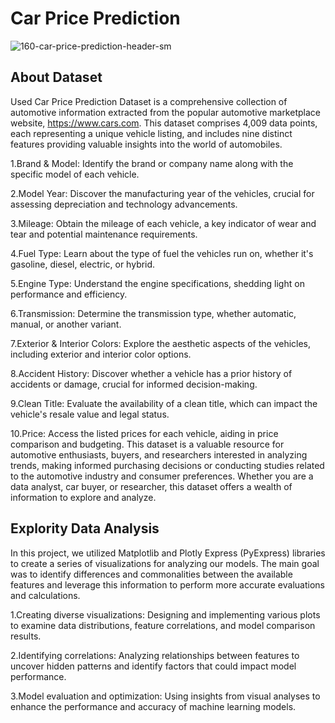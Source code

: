 # Car Price Prediction

![160-car-price-prediction-header-sm](https://github.com/user-attachments/assets/7801638c-f3f9-44db-9f79-6394d747d9ff)

## About Dataset
Used Car Price Prediction Dataset is a comprehensive collection of automotive information extracted from the popular automotive marketplace website, https://www.cars.com. This dataset comprises 4,009 data points, each representing a unique vehicle listing, and includes nine distinct features providing valuable insights into the world of automobiles.

1.Brand & Model: Identify the brand or company name along with the specific model of each vehicle.

2.Model Year: Discover the manufacturing year of the vehicles, crucial for assessing depreciation and technology advancements.

3.Mileage: Obtain the mileage of each vehicle, a key indicator of wear and tear and potential maintenance requirements.

4.Fuel Type: Learn about the type of fuel the vehicles run on, whether it's gasoline, diesel, electric, or hybrid.

5.Engine Type: Understand the engine specifications, shedding light on performance and efficiency.

6.Transmission: Determine the transmission type, whether automatic, manual, or another variant.

7.Exterior & Interior Colors: Explore the aesthetic aspects of the vehicles, including exterior and interior color options.

8.Accident History: Discover whether a vehicle has a prior history of accidents or damage, crucial for informed decision-making.

9.Clean Title: Evaluate the availability of a clean title, which can impact the vehicle's resale value and legal status.

10.Price: Access the listed prices for each vehicle, aiding in price comparison and budgeting.
This dataset is a valuable resource for automotive enthusiasts, buyers, and researchers interested in analyzing trends, making informed purchasing decisions or conducting studies related to the automotive industry and consumer preferences. Whether you are a data analyst, car buyer, or researcher, this dataset offers a wealth of information to explore and analyze.


## Explority Data Analysis 
In this project, we utilized Matplotlib and Plotly Express (PyExpress) libraries to create a series of visualizations for analyzing our models. The main goal was to identify differences and commonalities between the available features and leverage this information to perform more accurate evaluations and calculations.

1.Creating diverse visualizations: Designing and implementing various plots to examine data distributions, feature correlations, and model comparison results.

2.Identifying correlations: Analyzing relationships between features to uncover hidden patterns and identify factors that could impact model performance.

3.Model evaluation and optimization: Using insights from visual analyses to enhance the performance and accuracy of machine learning models.

